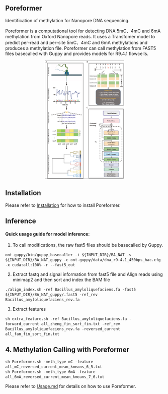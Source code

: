 ## Poreformer
Identification of methylation for Nanopore DNA sequencing.

Poreformer is a computational tool for detecting DNA 5mC、4mC and 6mA methylation from Oxford Nanopore reads. It uses a Transfomer model to predict per-read and per-site 5mC、4mC and 6mA methylations and produces a methylation file. Poreformer can call methylation from FAST5 files basecalled with Guppy and provides models for R9.4.1 flowcells.
<p align="center"> <img src="https://github.com/Bessyyi/Poreformer/blob/main/img/model.png"  width="50%" > </p>


## Installation 
Please refer to [Installation](https://github.com/Bessyyi/Poreformer/blob/main/docs/install.md) for how to install Poreformer.

## Inference
#### Quick usage guide for model inference:

  1. To call modifications, the raw fast5 files should be basecalled by Guppy.
```
ont-guppy/bin/guppy_basecaller -i ${INPUT_DIR}/BA_NAT -s ${INPUT_DIR}/BA_NAT_guppy -c ont-guppy/data/dna_r9.4.1_450bps_hac.cfg -x cuda:all:100% -r --fast5_out
```
  2. Extract fastq and signal information from fast5 file and Align reads using minimap2 and then sort and index the BAM file
```
./align_index.sh -ref Bacillus_amyloliquefaciens.fa -fast5 ${INPUT_DIR}/BA_NAT_guppy/.fast5 -ref_rev Bacillus_amyloliquefaciens_rev.fa
```
  3. Extract features
```
sh extra_feature.sh -ref Bacillus_amyloliquefaciens.fa -forward_current all_zheng_fin_sort_fin.txt -ref_rev Bacillus_amyloliquefaciens_rev.fa -reversed_current all_fan_fin_sort_fin.txt
```
## 4. Methylation Calling with Poreformer
```
sh Poreformer.sh -meth_type mC -feature all_mC_reversed_current_mean_kmeans_6_5.txt
sh Poreformer.sh -meth_type 6mA -feature all_6mA_reversed_current_mean_kmeans_7_6.txt
```
Please refer to [Usage.md](docs/Usage.md) for details on how to use Poreformer.
